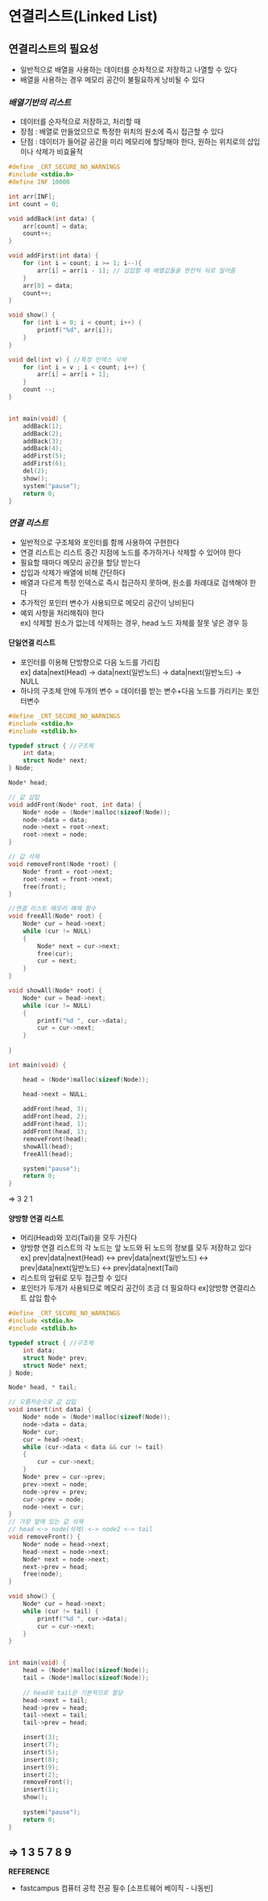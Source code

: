 # 연결리스트(Linked List)

## 연결리스트의 필요성
- 일반적으로 배열을 사용하는 데이터를 순차적으로 저장하고 나열할 수 있다
- 배열을 사용하는 경우 메모리 공간이 불필요하게 낭비될 수 있다

### _배열기반의 리스트_
- 데이터를 순자적으로 저장하고, 처리할 때
- 장점 : 배열로 만들었으므로 특정한 위치의 원소에 즉시 접근할 수 있다
- 단점 : 데이터가 들어갈 공간을 미리 메모리에 할당해야 한다, 원하는 위치로의 삽입이나 삭제가 비효율적
```c
#define _CRT_SECURE_NO_WARNINGS
#include <stdio.h>
#define INF 10000

int arr[INF];
int count = 0;

void addBack(int data) {
	arr[count] = data;
	count++;
}

void addFirst(int data) {
	for (int i = count; i >= 1; i--){
		arr[i] = arr[i - 1]; // 삽입할 때 배열값들을 한칸씩 뒤로 밀어줌
	}
	arr[0] = data;
	count++;
} 

void show() {
	for (int i = 0; i < count; i++) {
		printf("%d", arr[i]);
	}
}

void del(int v) { //특정 인덱스 삭제
	for (int i = v ; i < count; i++) {
		arr[i] = arr[i + 1];
	}
	count --;
}


int main(void) {
	addBack(1);
	addBack(2);
	addBack(3);
	addBack(4);
	addFirst(5);
	addFirst(6);
    del(2);
	show();
	system("pause");
	return 0;
}
```
### _연결 리스트_
- 일반적으로 구조체와 포인터를 함께 사용하여 구현한다
- 연결 리스트는 리스트 중간 지점에 노드를 추가하거나 삭제할 수 있어야 한다
- 필요할 때마다 메모리 공간을 할당 받는다
- 삽입과 삭제가 배열에 비해 간단하다
- 배열과 다르게 특정 인덱스로 즉시 접근하지 못하며, 원소를 차례대로 검색해야 한다
- 추가적인 포인터 변수가 사용되므로 메모리 공간이 낭비된다
- 예외 사항을 처리해줘야 한다  
 ex] 삭제할 원소가 없는데 삭제하는 경우, head 노드 자체를 잘못 넣은 경우 등
#### 단일연결 리스트
- 포인터를 이용해 단방향으로 다음 노드를 가리킴  
ex] data|next(Head) -> data|next(일반노드) -> data|next(일반노드) -> NULL
- 하나의 구조체 안에 두개의 변수 = 데이터를 받는 변수+다음 노드를 가리키는 포인터변수
```c
#define _CRT_SECURE_NO_WARNINGS
#include <stdio.h>
#include <stdlib.h>

typedef struct { //구조체
	int data;
	struct Node* next;
} Node;

Node* head;

// 값 삽입
void addFront(Node* root, int data) {
	Node* node = (Node*)malloc(sizeof(Node));
	node->data = data;
	node->next = root->next;
	root->next = node;
}

// 값 삭제
void removeFront(Node *root) {
	Node* front = root->next;
	root->next = front->next;
	free(front);
}

//연결 리스트 메모리 해제 함수
void freeAll(Node* root) {
	Node* cur = head->next;
	while (cur != NULL)
	{
		Node* next = cur->next;
		free(cur);
		cur = next;
	}
}

void showAll(Node* root) {
	Node* cur = head->next;
	while (cur != NULL)
	{
		printf("%d ", cur->data);
		cur = cur->next;
	}
		
}

int main(void) {

	head = (Node*)malloc(sizeof(Node));

	head->next = NULL;
	
	addFront(head, 3);
	addFront(head, 2);
	addFront(head, 1);
	addFront(head, 1);
	removeFront(head);
	showAll(head);
	freeAll(head);

	system("pause");
	return 0;
}
```
=> 3 2 1
#### 양방향 연결 리스트
- 머리(Head)와 꼬리(Tail)을 모두 가진다
- 양방향 연결 리스트의 각 노드는 앞 노드와 뒤 노드의 정보를 모두 저장하고 있다
ex] prev|data|next(Head) <-> prev|data|next(일반노드) <-> prev|data|next(일반노드) <-> prev|data|next(Tail)
- 리스트의 앞뒤로 모두 접근할 수 있다
- 포인터가 두개가 사용되므로 메모리 공간이 조금 더 필요하다
ex]양방향 연결리스트 삽입 함수
```c
#define _CRT_SECURE_NO_WARNINGS
#include <stdio.h>
#include <stdlib.h>

typedef struct { //구조체
	int data;
	struct Node* prev;
	struct Node* next;	
} Node;

Node* head, * tail;

// 오름차순으로 값 삽입
void insert(int data) {
	Node* node = (Node*)malloc(sizeof(Node));
	node->data = data;
	Node* cur;
	cur = head->next;
	while (cur->data < data && cur != tail)
	{
		cur = cur->next;
	}
	Node* prev = cur->prev;
	prev->next = node;
	node->prev = prev;
	cur->prev = node;
	node->next = cur;
}
// 가장 앞에 있는 값 삭제 
// head <-> node(삭제) <-> node2 <-> tail
void removeFront() {
	Node* node = head->next;
	head->next = node->next;
	Node* next = node->next;
	next->prev = head;
	free(node);
}

void show() {
	Node* cur = head->next;
	while (cur != tail) {
		printf("%d ", cur->data);
		cur = cur->next;
	}
}


int main(void) {
	head = (Node*)malloc(sizeof(Node));
	tail = (Node*)malloc(sizeof(Node));
	
	// head와 tail은 기본적으로 할당
	head->next = tail;
	head->prev = head;
	tail->next = tail;
	tail->prev = head;

	insert(3);
	insert(7);
	insert(5);
	insert(8);
	insert(9);
	insert(2);	
	removeFront();
	insert(1);
	show();
	
	system("pause");
	return 0;
}
```
=> 1 3 5 7 8 9
---
__REFERENCE__
- fastcampus 컴퓨터 공학 전공 필수 [소프트웨어 베이직 - 나동빈]